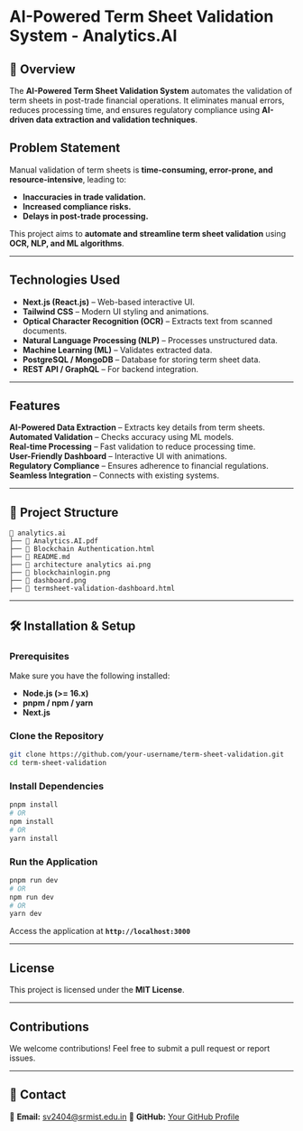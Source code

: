 # AI-Powered Term Sheet Validation System - Analytics.AI

## 📌 Overview
The **AI-Powered Term Sheet Validation System** automates the validation of term sheets in post-trade financial operations. It eliminates manual errors, reduces processing time, and ensures regulatory compliance using **AI-driven data extraction and validation techniques**.

##  Problem Statement
Manual validation of term sheets is **time-consuming, error-prone, and resource-intensive**, leading to:
- **Inaccuracies in trade validation.**
- **Increased compliance risks.**
- **Delays in post-trade processing.**

This project aims to **automate and streamline term sheet validation** using **OCR, NLP, and ML algorithms**.

---

##  Technologies Used
- **Next.js (React.js)** – Web-based interactive UI.
- **Tailwind CSS** – Modern UI styling and animations.
- **Optical Character Recognition (OCR)** – Extracts text from scanned documents.
- **Natural Language Processing (NLP)** – Processes unstructured data.
- **Machine Learning (ML)** – Validates extracted data.
- **PostgreSQL / MongoDB** – Database for storing term sheet data.
- **REST API / GraphQL** – For backend integration.

---

## Features
**AI-Powered Data Extraction** – Extracts key details from term sheets.  
**Automated Validation** – Checks accuracy using ML models.  
**Real-time Processing** – Fast validation to reduce processing time.  
**User-Friendly Dashboard** – Interactive UI with animations.  
**Regulatory Compliance** – Ensures adherence to financial regulations.  
**Seamless Integration** – Connects with existing systems.  

---

## 📂 Project Structure
```
📂 analytics.ai
├── 📄 Analytics.AI.pdf
├── 📄 Blockchain Authentication.html
├── 📄 README.md
├── 📄 architecture analytics ai.png
├── 📄 blockchainlogin.png
├── 📄 dashboard.png
├── 📄 termsheet-validation-dashboard.html
```

---

## 🛠 Installation & Setup

### **Prerequisites**
Make sure you have the following installed:
- **Node.js (>= 16.x)**
- **pnpm / npm / yarn**
- **Next.js**

### **Clone the Repository**
```sh
git clone https://github.com/your-username/term-sheet-validation.git
cd term-sheet-validation
```

### **Install Dependencies**
```sh
pnpm install
# OR
npm install
# OR
yarn install
```

### **Run the Application**
```sh
pnpm run dev
# OR
npm run dev
# OR
yarn dev
```
Access the application at **`http://localhost:3000`** 

---

##  License
This project is licensed under the **MIT License**.

---

##  Contributions
We welcome contributions! Feel free to submit a pull request or report issues.

---

## 📩 Contact
📧 **Email:** sv2404@srmist.edu.in 
🔗 **GitHub:** [Your GitHub Profile](https://github.com/DevWidSiddxx)
